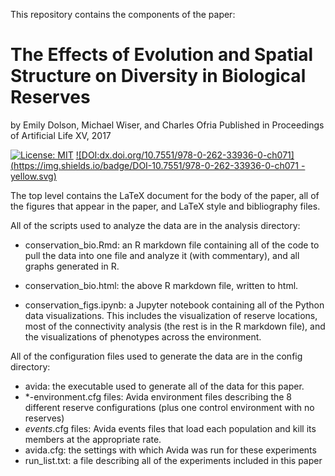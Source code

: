 This repository contains the components of the paper:

# The Effects of Evolution and Spatial Structure on Diversity in Biological Reserves
by Emily Dolson, Michael Wiser, and Charles Ofria
Published in Proceedings of Artificial Life XV, 2017

[![License: MIT](https://img.shields.io/badge/License-MIT-blue.svg)](https://opensource.org/licenses/MIT) [![DOI:dx.doi.org/10.7551/978-0-262-33936-0-ch071](https://img.shields.io/badge/DOI-10.7551/978-0-262-33936-0-ch071 -yellow.svg)](http://dx.doi.org/10.7551/978-0-262-33936-0-ch071)

The top level contains the LaTeX document for the body of the paper, all of the
figures that appear in the paper, and LaTeX style and bibliography files.

All of the scripts used to analyze the data are in the analysis directory:
- conservation_bio.Rmd: an R markdown file containing all of the code to pull
  the data into one file and analyze it (with commentary), and all graphs
  generated in R.

- conservation_bio.html: the above R markdown file, written to html.

- conservation_figs.ipynb: a Jupyter notebook containing all of the Python
  data visualizations. This includes the visualization of reserve locations,
  most of the connectivity analysis (the rest is in the R markdown file), and
  the visualizations of phenotypes across the environment.

All of the configuration files used to generate the data are in the config
directory:
- avida: the executable
  used to generate all of the data for this paper.
- *-environment.cfg files: Avida environment files describing the 8 different
  reserve configurations (plus one control environment with no reserves)
- *events*.cfg files: Avida events files that load each population and kill its
  members at the appropriate rate.
- avida.cfg: the settings with which Avida was run for these experiments
- run_list.txt: a file describing all of the experiments included in this paper
